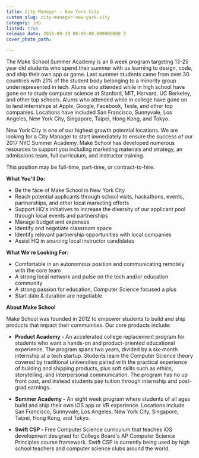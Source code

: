 ```yaml
---
title: City Manager - New York City
custom_slug: city-manager-new-york-city
category: job
listed: true
release_date: 2016-09-30 00:00:00.000000000 Z
cover_photo_path: 

---
```

The Make School Summer Academy is an 8 week program targeting 13-25 year old students who spend their summer with us learning to design, code, and ship their own app or game. Last summer students came from over 30 countries with 21% of the student body belonging to a minority group underrepresented in tech. Alums who attended while in high school have gone on to study computer science at Stanford, MIT, Harvard, UC Berkeley, and other top schools. Alums who attended while in college have gone on to land internships at Apple, Google, Facebook, Tesla, and other top companies. Locations have included San Francisco, Sunnyvale, Los Angeles, New York City, Singapore, Taipei, Hong Kong, and Tokyo. 

New York City is one of our highest growth potential locations. We are looking for a City Manager to start immediately to ensure the success of our 2017 NYC Summer Academy. Make School has developed numerous resources to support you including marketing materials and strategy, an admissions team, full curriculum, and instructor training.

This position may be full-time, part-time, or contract-to-hire.

<b>What You'll Do:</b>

- Be the face of Make School in New York City
- Reach potential applicants through school visits, hackathons, events, partnerships, and other local marketing efforts
- Support HQ's initiatives to increase the diversity of our applicant pool through local events and partnerships 
- Manage budget and expenses
- Identify and negotiate classroom space
- Identify relevant partnership opportunities with local companies
- Assist HQ in sourcing local instructor candidates

<b>What We're Looking For:</b>

- Comfortable in an autonomous position and communicating remotely with the core team
- A strong local network and pulse on the tech and/or education community
- A strong passion for education, Computer Science focused a plus
- Start date & duration are negotiable

<b>About Make School</b>

Make School was founded in 2012 to empower students to build and ship products that impact their communities. Our core products include:


-  <b>Product Academy -</b> An accelerated college replacement program for students who want a hands-on and product-oriented educational experience. The program spans two years, divided by a six-month internship at a tech startup. Students learn the Computer Science theory covered by traditional universities paired with the practical experience of building and shipping products, plus soft skills such as ethics, storytelling, and interpersonal communication. The program has no up front cost, and instead students pay tuition through internship and post-grad earnings.


-  <b>Summer Academy -</b> An eight week program where students of all ages build and ship their own iOS app or VR experience. Locations include San Francisco, Sunnyvale, Los Angeles, New York City, Singapore, Taipei, Hong Kong, and Tokyo. 


-  <b>Swift CSP - </b> Free Computer Science curriculum that teaches iOS development designed for College Board's AP Computer Science Principles course framework. Swift CSP is currently being used by high school teachers and computer science clubs around the world.